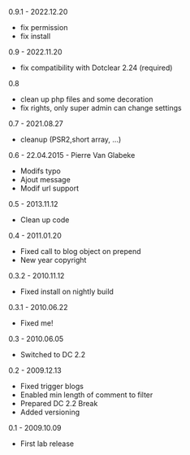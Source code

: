 0.9.1 - 2022.12.20
- fix permission
- fix install

0.9 - 2022.11.20
- fix compatibility with Dotclear 2.24 (required)

0.8
- clean up php files and some decoration
- fix rights, only super admin can change settings

0.7 - 2021.08.27
- cleanup (PSR2,short array, ...)

0.6 - 22.04.2015 - Pierre Van Glabeke
- Modifs typo
- Ajout message
- Modif url support

0.5 - 2013.11.12
- Clean up code

0.4 - 2011.01.20
- Fixed call to blog object on prepend
- New year copyright

0.3.2 - 2010.11.12
- Fixed install on nightly build

0.3.1 - 2010.06.22
- Fixed me!

0.3 - 2010.06.05
- Switched to DC 2.2

0.2 - 2009.12.13
- Fixed trigger blogs
- Enabled min length of comment to filter
- Prepared DC 2.2 Break
- Added versioning

0.1 - 2009.10.09
- First lab release
